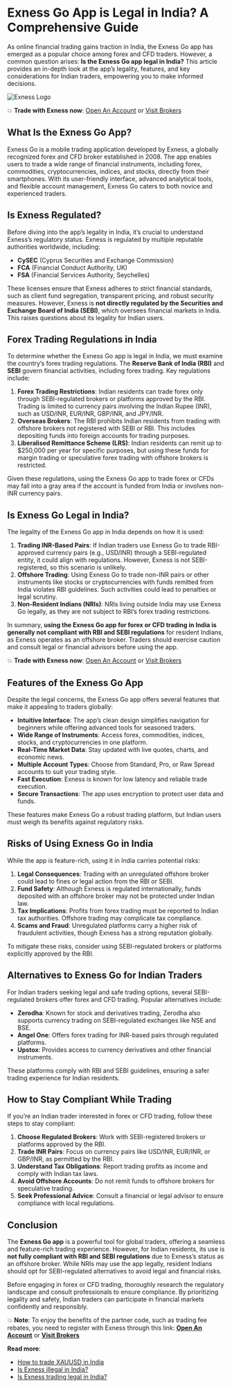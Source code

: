 # Exness Go App is Legal in India? A Comprehensive Guide

As online financial trading gains traction in India, the Exness Go app has emerged as a popular choice among forex and CFD traders. However, a common question arises: **Is the Exness Go app legal in India?** This article provides an in-depth look at the app’s legality, features, and key considerations for Indian traders, empowering you to make informed decisions.

![Exness Logo](https://d3dpet1g0ty5ed.cloudfront.net/EN_CON__20SSA_20_Financial_Security_800x800.jpg)

💥 **Trade with Exness now**: [Open An Account](https://one.exnesstrack.org/boarding/sign-up/a/89rj8di4n7) or [Visit Brokers](https://one.exnesstrack.org/a/89rj8di4n7)

## What Is the Exness Go App?

Exness Go is a mobile trading application developed by Exness, a globally recognized forex and CFD broker established in 2008. The app enables users to trade a wide range of financial instruments, including forex, commodities, cryptocurrencies, indices, and stocks, directly from their smartphones. With its user-friendly interface, advanced analytical tools, and flexible account management, Exness Go caters to both novice and experienced traders.

## Is Exness Regulated?

Before diving into the app’s legality in India, it’s crucial to understand Exness’s regulatory status. Exness is regulated by multiple reputable authorities worldwide, including:

- **CySEC** (Cyprus Securities and Exchange Commission)
- **FCA** (Financial Conduct Authority, UK)
- **FSA** (Financial Services Authority, Seychelles)

These licenses ensure that Exness adheres to strict financial standards, such as client fund segregation, transparent pricing, and robust security measures. However, Exness is **not directly regulated by the Securities and Exchange Board of India (SEBI)**, which oversees financial markets in India. This raises questions about its legality for Indian users.

## Forex Trading Regulations in India

To determine whether the Exness Go app is legal in India, we must examine the country’s forex trading regulations. The **Reserve Bank of India (RBI)** and **SEBI** govern financial activities, including forex trading. Key regulations include:

1. **Forex Trading Restrictions**: Indian residents can trade forex only through SEBI-regulated brokers or platforms approved by the RBI. Trading is limited to currency pairs involving the Indian Rupee (INR), such as USD/INR, EUR/INR, GBP/INR, and JPY/INR.
2. **Overseas Brokers**: The RBI prohibits Indian residents from trading with offshore brokers not registered with SEBI or RBI. This includes depositing funds into foreign accounts for trading purposes.
3. **Liberalised Remittance Scheme (LRS)**: Indian residents can remit up to $250,000 per year for specific purposes, but using these funds for margin trading or speculative forex trading with offshore brokers is restricted.

Given these regulations, using the Exness Go app to trade forex or CFDs may fall into a gray area if the account is funded from India or involves non-INR currency pairs.

## Is Exness Go Legal in India?

The legality of the Exness Go app in India depends on how it is used:

1. **Trading INR-Based Pairs**: If Indian traders use Exness Go to trade RBI-approved currency pairs (e.g., USD/INR) through a SEBI-regulated entity, it could align with regulations. However, Exness is not SEBI-registered, so this scenario is unlikely.
2. **Offshore Trading**: Using Exness Go to trade non-INR pairs or other instruments like stocks or cryptocurrencies with funds remitted from India violates RBI guidelines. Such activities could lead to penalties or legal scrutiny.
3. **Non-Resident Indians (NRIs)**: NRIs living outside India may use Exness Go legally, as they are not subject to RBI’s forex trading restrictions.

In summary, **using the Exness Go app for forex or CFD trading in India is generally not compliant with RBI and SEBI regulations** for resident Indians, as Exness operates as an offshore broker. Traders should exercise caution and consult legal or financial advisors before using the app.

💥 **Trade with Exness now**: [Open An Account](https://one.exnesstrack.org/boarding/sign-up/a/89rj8di4n7) or [Visit Brokers](https://one.exnesstrack.org/a/89rj8di4n7)

## Features of the Exness Go App

Despite the legal concerns, the Exness Go app offers several features that make it appealing to traders globally:

- **Intuitive Interface**: The app’s clean design simplifies navigation for beginners while offering advanced tools for seasoned traders.
- **Wide Range of Instruments**: Access forex, commodities, indices, stocks, and cryptocurrencies in one platform.
- **Real-Time Market Data**: Stay updated with live quotes, charts, and economic news.
- **Multiple Account Types**: Choose from Standard, Pro, or Raw Spread accounts to suit your trading style.
- **Fast Execution**: Exness is known for low latency and reliable trade execution.
- **Secure Transactions**: The app uses encryption to protect user data and funds.

These features make Exness Go a robust trading platform, but Indian users must weigh its benefits against regulatory risks.

## Risks of Using Exness Go in India

While the app is feature-rich, using it in India carries potential risks:

1. **Legal Consequences**: Trading with an unregulated offshore broker could lead to fines or legal action from the RBI or SEBI.
2. **Fund Safety**: Although Exness is regulated internationally, funds deposited with an offshore broker may not be protected under Indian law.
3. **Tax Implications**: Profits from forex trading must be reported to Indian tax authorities. Offshore trading may complicate tax compliance.
4. **Scams and Fraud**: Unregulated platforms carry a higher risk of fraudulent activities, though Exness has a strong reputation globally.

To mitigate these risks, consider using SEBI-regulated brokers or platforms explicitly approved by the RBI.

## Alternatives to Exness Go for Indian Traders

For Indian traders seeking legal and safe trading options, several SEBI-regulated brokers offer forex and CFD trading. Popular alternatives include:

- **Zerodha**: Known for stock and derivatives trading, Zerodha also supports currency trading on SEBI-regulated exchanges like NSE and BSE.
- **Angel One**: Offers forex trading for INR-based pairs through regulated platforms.
- **Upstox**: Provides access to currency derivatives and other financial instruments.

These platforms comply with RBI and SEBI guidelines, ensuring a safer trading experience for Indian residents.

## How to Stay Compliant While Trading

If you’re an Indian trader interested in forex or CFD trading, follow these steps to stay compliant:

1. **Choose Regulated Brokers**: Work with SEBI-registered brokers or platforms approved by the RBI.
2. **Trade INR Pairs**: Focus on currency pairs like USD/INR, EUR/INR, or GBP/INR, as permitted by the RBI.
3. **Understand Tax Obligations**: Report trading profits as income and comply with Indian tax laws.
4. **Avoid Offshore Accounts**: Do not remit funds to offshore brokers for speculative trading.
5. **Seek Professional Advice**: Consult a financial or legal advisor to ensure compliance with local regulations.

## Conclusion

The **Exness Go app** is a powerful tool for global traders, offering a seamless and feature-rich trading experience. However, for Indian residents, its use is **not fully compliant with RBI and SEBI regulations** due to Exness’s status as an offshore broker. While NRIs may use the app legally, resident Indians should opt for SEBI-regulated alternatives to avoid legal and financial risks.

Before engaging in forex or CFD trading, thoroughly research the regulatory landscape and consult professionals to ensure compliance. By prioritizing legality and safety, Indian traders can participate in financial markets confidently and responsibly.

💥 **Note**: To enjoy the benefits of the partner code, such as trading fee rebates, you need to register with Exness through this link: **[Open An Account](https://one.exnesstrack.org/boarding/sign-up/a/89rj8di4n7)** or **[Visit Brokers](https://one.exnesstrack.org/a/89rj8di4n7)**

**Read more**:
- [How to trade XAUUSD in India](https://github.com/MarryMTP/Exness/blob/main/How%20to%20Trade%20XAUUSD%20in%20India%3A%20A%20Comprehensive%20Guide.md)
- [Is Exness illegal in India?](https://github.com/MarryMTP/Exness/blob/main/Is%20Exness%20illegal%20in%20India%3F%20A%20Comprehensive%20Guide.md)
- [Is Exness trading legal in India?](https://github.com/MarryMTP/Exness/blob/main/Is%20Exness%20Trading%20Legal%20in%20India%3F%20A%20Comprehensive%20Guide.md)
